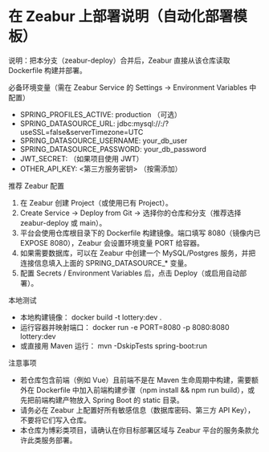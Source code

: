 # 在 Zeabur 上部署说明（自动化部署模板）

说明：把本分支（zeabur-deploy）合并后，Zeabur 直接从该仓库读取 Dockerfile 构建并部署。

必备环境变量（需在 Zeabur Service 的 Settings -> Environment Variables 中配置）
- SPRING_PROFILES_ACTIVE: production  （可选）
- SPRING_DATASOURCE_URL: jdbc:mysql://<HOST>:<PORT>/<DB>?useSSL=false&serverTimezone=UTC
- SPRING_DATASOURCE_USERNAME: your_db_user
- SPRING_DATASOURCE_PASSWORD: your_db_password
- JWT_SECRET: <your-jwt-secret>                 （如果项目使用 JWT）
- OTHER_API_KEY: <第三方服务密钥>               （按需添加）

推荐 Zeabur 配置
1. 在 Zeabur 创建 Project（或使用已有 Project）。
2. Create Service -> Deploy from Git -> 选择你的仓库和分支（推荐选择 zeabur-deploy 或 main）。
3. 平台会使用仓库根目录下的 Dockerfile 构建镜像。端口填写 8080（镜像内已 EXPOSE 8080），Zeabur 会设置环境变量 PORT 给容器。
4. 如果需要数据库，可以在 Zeabur 中创建一个 MySQL/Postgres 服务，并把连接信息填入上面的 SPRING_DATASOURCE_* 变量。
5. 配置 Secrets / Environment Variables 后，点击 Deploy（或启用自动部署）。

本地测试
- 本地构建镜像：
  docker build -t lottery:dev .
- 运行容器并映射端口：
  docker run -e PORT=8080 -p 8080:8080 lottery:dev
- 或直接用 Maven 运行：
  mvn -DskipTests spring-boot:run

注意事项
- 若仓库包含前端（例如 Vue）且前端不是在 Maven 生命周期中构建，需要额外在 Dockerfile 中加入前端构建步骤（npm install && npm run build），或先把前端构建产物放入 Spring Boot 的 static 目录。
- 请务必在 Zeabur 上配置好所有敏感信息（数据库密码、第三方 API Key），不要将它们写入仓库。
- 本仓库为博彩类项目，请确认在你目标部署区域与 Zeabur 平台的服务条款允许此类服务部署。

